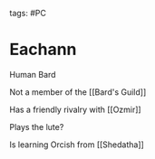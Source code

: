 tags: #PC 

# Eachann



Human Bard

Not a member of the [[Bard's Guild]]

Has a friendly rivalry with [[Ozmir]]

Plays the lute?

Is learning Orcish from [[Shedatha]]
